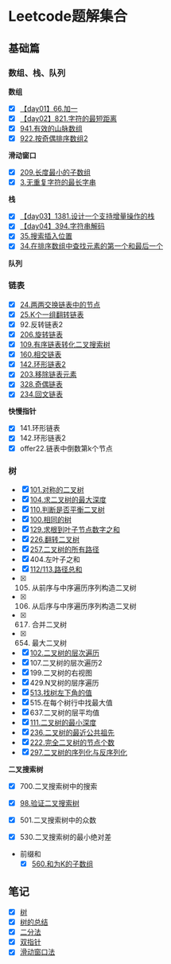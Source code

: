 # Leetcode题解集合

## 基础篇

### 数组、栈、队列

**数组**

- [x] [【day01】66.加一](./basic/array_stack/day1-66.加一.md)
- [x] [【day02】821.字符的最短距离](./basic/array_stack/day2-821.字符的最短距离.md)
- [x] [941.有效的山脉数组](./basic/array_stack/941.有效的山脉数组.md)
- [x] [922.按奇偶排序数组2](./basic/array_stack/922.按奇偶排序数组2.md)

**滑动窗口**

- [x] [209.长度最小的子数组](./basic/array_stack/209.长度最小的子数组.md)
- [x] [3.无重复字符的最长字串](./basic/array_stack/3.无重复字符的最长子串.md)

**栈**
- [x] [【day03】1381.设计一个支持增量操作的栈](./basic/array_stack/day3-1381.设计一个支持增量操作的栈.md)
- [x] [【day04】394.字符串解码](./basic/array_stack/day4-394.字符串解码.md)
- [x] [35.搜索插入位置](./note/二分法.md)
- [x] [34.在排序数组中查找元素的第一个和最后一个](./note/二分法.md)

**队列**

### 链表

- [x] [24.两两交换链表中的节点](./basic/linked_list/24.两两交换链表中的节点.md)
- [x] [25.K个一组翻转链表](./basic/linked_list/25.k个一组翻转链表.md)
- [x] 92.反转链表2
- [x] [206.旋转链表](./basic/linked_list/206.旋转链表.md)
- [x] [109.有序链表转化二叉搜索树](./basic/linked_list/109.旋转链表.md)
- [x] [160.相交链表](./basic/linked_list/160.相交链表.md)
- [x] [142.环形链表2](./basic/linked_list/142.环形链表2.md)
- [x] [203.移除链表元素](./basic/linked_list/203.移除链表元素.md)
- [x] [328.奇偶链表](./basic/linked_list/328.奇偶链表.md)
- [x] [234.回文链表](./basic/linked_list/234.回文链表.md)

**快慢指针**
- [x] 141.环形链表
- [x] 142.环形链表2
- [x] offer22.链表中倒数第k个节点

### 树

- [x] [101.对称的二叉树](./basic/tree/101.对称二叉树.md)
- [x] [104.求二叉树的最大深度](./basic/tree/104.求二叉树的最大深度.md)
- [x] [110.判断是否平衡二叉树](./basic/tree/110.平衡二叉树.md)
- [x] [100.相同的树](./basic/tree/100.相同的树.md)
- [x] [129.求根到叶子节点数字之和](./basic/tree/129.求根到叶子节点数字之和.md)
- [x] [226.翻转二叉树](./basic/tree/226.翻转二叉树.md)
- [x] [257.二叉树的所有路径](./basic/tree/257.二叉树的所有路径.md)
- [x] 404.左叶子之和
- [x] [112/113.路径总和](./basic/tree/112.路径总和.md)
- [x] 105. 从前序与中序遍历序列构造二叉树 
- [x] 106. 从后序与中序遍历序列构造二叉树
- [x] 617. 合并二叉树
- [x] 654. 最大二叉树 
- [x] [102.二叉树的层次遍历](./basic/tree/102.二叉树的层次遍历.md)
- [x] 107.二叉树的层次遍历2
- [x] 199.二叉树的右视图
- [x] 429.N叉树的层序遍历
- [x] [513.找树左下角的值](./basic/tree/513.找树左下角的值.md)
- [x] 515.在每个树行中找最大值
- [x] 637.二叉树的层平均值
- [x] [111.二叉树的最小深度](./basic/tree/111.二叉树的最小深度.md)
- [x] [236.二叉树的最近公共祖先](./basic/tree/236.二叉树的最近公共祖先.md)
- [x] [222.完全二叉树的节点个数](./basic/tree/222.完全二叉树的节点个数.md)
- [X] [297.二叉树的序列化与反序列化](./basic/tree/297.二叉树的序列化与反序列化.MD)

**二叉搜索树**
- [x] 700.二叉搜索树中的搜索
- [x] [98.验证二叉搜索树](./basic/tree/98.验证二叉搜索树.md)
- [x] 501.二叉搜索树中的众数
- [x] 530.二叉搜索树的最小绝对差

 


- 前缀和
  - [x] [560.和为K的子数组](./basic/array_stack/560.和为k的子数组.md)

## 笔记

- [x] [树](./note/树.md)
- [x] [树的总结](./note/树的总结.md)
- [x] [二分法](./note/二分法.md)
- [x] [双指针](./node/双指针.md)
- [x] [滑动窗口法](./node/滑动窗口法.md)